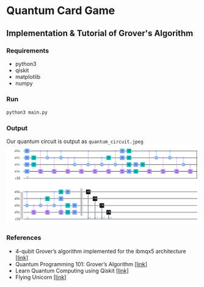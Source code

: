 # Quantum Card Game
## Implementation & Tutorial of Grover's Algorithm
### Requirements
- python3
- qiskit
- matplotlib
- numpy

### Run
```bash
python3 main.py
```

### Output
Our quantum circuit is output as `quantum_circuit.jpeg`
![quantum circuit](https://github.com/RuaraidhJC/quantum_cards/blob/master/quantum_circuit.jpg)

### References
- 4-qubit Grover’s algorithm implemented for the ibmqx5 architecture [[link]](http://kth.diva-portal.org/smash/get/diva2:1214481/FULLTEXT01.pdf)
- Quantum Programming 101: Grover’s Algorithm [[link]](https://thequantumdaily.com/2019/11/13/quantum-programming-101-grovers-algorithm/)
- Learn Quantum Computing using Qiskit [[link]](https://qiskit.org/textbook/ch-algorithms/grover.html)
- Flying Unicorn [[link]](http://www.primaryobjects.com/Flying_Unicorn__Developing_a_Game_for_a_Quantum_Computer.pdf)
